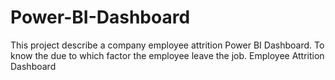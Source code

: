 # Power-BI-Dashboard
This project describe a company employee attrition Power BI Dashboard.
To know the due to which factor the employee leave the job.
Employee Attrition Dashboard

